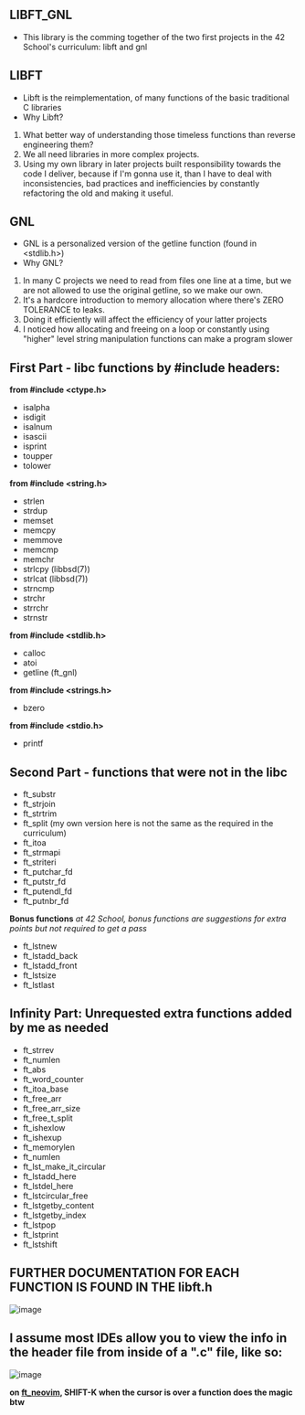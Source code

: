 ## LIBFT_GNL
* This library is the comming together of the two first projects in the 42 School's curriculum: libft and gnl

## LIBFT
* Libft is the reimplementation, of many functions of the basic traditional C libraries
* Why Libft? 
1. What better way of understanding those timeless functions than reverse engineering them?
2. We all need libraries in more complex projects.
3. Using my own library in later projects built responsibility towards the code I deliver, because if I'm gonna use it, than I have to deal with inconsistencies, bad practices and inefficiencies by constantly refactoring the old and making it useful.

## GNL
* GNL is a personalized version of the getline function (found in <stdlib.h>)
* Why GNL?
1. In many C projects we need to read from files one line at a time, but we are not allowed to use the original getline, so we make our own.
2. It's a hardcore introduction to memory allocation where there's ZERO TOLERANCE to leaks.
3. Doing it efficiently will affect the efficiency of your latter projects
4. I noticed how allocating and freeing on a loop or constantly using "higher" level string manipulation functions can make a program slower

## First Part - libc functions by #include headers:
 **from #include <ctype.h>**
* isalpha
* isdigit
* isalnum
* isascii
* isprint
* toupper
* tolower

**from #include <string.h>**
* strlen
* strdup
* memset
* memcpy 
* memmove
* memcmp
* memchr
* strlcpy (libbsd(7))
* strlcat (libbsd(7))
* strncmp
* strchr
* strrchr
* strnstr

**from #include <stdlib.h>**
* calloc
* atoi
* getline (ft_gnl)

**from #include <strings.h>**
* bzero

**from #include <stdio.h>**
* printf

## Second Part - functions that were not in the libc

* ft_substr
* ft_strjoin
* ft_strtrim
* ft_split (my own version here is not the same as the required in the curriculum)
* ft_itoa
* ft_strmapi
* ft_striteri
* ft_putchar_fd
* ft_putstr_fd
* ft_putendl_fd
* ft_putnbr_fd

**Bonus functions**
*at 42 School, bonus functions are suggestions for extra points but not required to get a pass*
* ft_lstnew
* ft_lstadd_back
* ft_lstadd_front
* ft_lstsize
* ft_lstlast

## Infinity Part: Unrequested extra functions added by me as needed

* ft_strrev
* ft_numlen
* ft_abs
* ft_word_counter
* ft_itoa_base
* ft_free_arr
* ft_free_arr_size
* ft_free_t_split
* ft_ishexlow
* ft_ishexup
* ft_memorylen
* ft_numlen
* ft_lst_make_it_circular
* ft_lstadd_here
* ft_lstdel_here
* ft_lstcircular_free
* ft_lstgetby_content
* ft_lstgetby_index
* ft_lstpop
* ft_lstprint
* ft_lstshift

## FURTHER DOCUMENTATION FOR EACH FUNCTION IS FOUND IN THE libft.h ##
![image](https://github.com/Vinni-Cedraz/libft_gnl/assets/92558763/2299f5fd-62e9-4e03-9845-4582e14a5a06)


## I assume most IDEs allow you to view the info in the header file from inside of a ".c" file, like so:
![image](https://github.com/Vinni-Cedraz/libft_gnl/assets/92558763/fc52957f-bf9e-4ee2-b11f-489539e50e3b)

**on [ft_neovim](github.com/Vinni-Cedraz/ft_neovim), SHIFT-K when the cursor is over a function does the magic btw**
